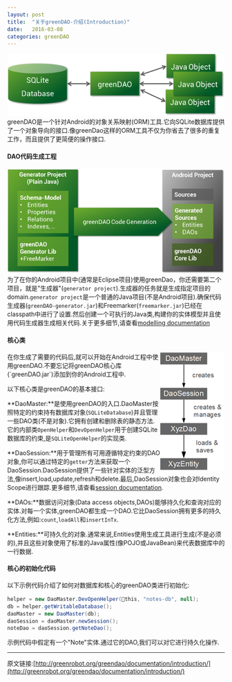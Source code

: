 ```yaml
---
layout: post
title:  "关于greenDAO-介绍(Introduction)"
date:   2016-03-08
categories: greenDAO
---
```

![](../assets/web-images/greenDaoImages/greenDAO-orm-640.png)
greenDAO是一个针对Android的对象关系映射(ORM)工具.它向SQLite数据库提供了一个对象导向的接口.像greenDao这样的ORM工具不仅为你省去了很多的重复工作，而且提供了更简便的操作接口.

#### DAO代码生成工程
![](../assets/web-images/greenDaoImages/greenDAO-Projects-640.png)
为了在你的Android项目中(通常是Eclipse项目)使用greenDao，你还需要第二个项目，就是"生成器"(`generator project`).生成器的任务就是生成指定项目的domain.`generator project`是一个普通的Java项目(不是Android项目).确保代码生成器(`greenDAO-generator.jar`)和Freemarker(`freemarker.jar`)已经在classpath中进行了设置.然后创建一个可执行的Java类,构建你的实体模型并且使用代码生成器生成相关代码.关于更多细节,请查看[modelling documentation](http://greenrobot.org/documentation/modelling-entities/)    
    
#### 核心类
<img style="float: right;" src="../assets/web-images/greenDaoImages/Core-Classes-150.png">
在你生成了需要的代码后,就可以开始在Android工程中使用greenDAO.不要忘记将greenDAO核心库(`greenDAO.jar`)添加到你的Android工程中.

以下核心类是greenDAO的基本接口:

**DaoMaster:**是使用greenDAO的入口.DaoMaster按照特定的约束持有数据库对象(`SQLiteDatabase`)并且管理一些DAO类(不是对象).它拥有创建和删除表的静态方法.它的内部类`OpenHelper`和`DevOpenHelper`用于创建SQLite数据库的约束,是`SQLiteOpenHelper`的实现类.

**DaoSession:**用于管理所有可用遵循特定约束的DAO对象,你可以通过特定的`getter`方法来获取一个DaoSession.DaoSession提供了一些针对实体的泛型方法,像insert,load,update,refresh和delete.最后,DaoSession对象也会对Identity Scope进行跟踪.更多细节,请查看[session documentation](http://greenrobot.org/documentation/sessions/).

**DAOs:**数据访问对象(Data access objects,DAOs)能够持久化和查询对应的实体.对每一个实体,greenDAO都生成一个DAO.它比DaoSession拥有更多的持久化方法,例如:`count`,`loadAll`和`insertInTx`.

**Entities:**可持久化的对象.通常来说,Entities使用生成工具进行生成(不是必须的),并且这些对象使用了标准的Java属性(像POJO或JavaBean)来代表数据库中的一行数据.

#### 核心的初始化代码
以下示例代码介绍了如何对数据库和核心的greenDAO类进行初始化:

```java
helper = new DaoMaster.DevOpenHelper(this, "notes-db", null);
db = helper.getWritableDatabase();
daoMaster = new DaoMaster(db);
daoSession = daoMaster.newSession();
noteDao = daoSession.getNoteDao();
```
示例代码中假定有一个"Note"实体.通过它的DAO,我们可以对它进行持久化操作.

---
原文链接:[http://greenrobot.org/greendao/documentation/introduction/](http://greenrobot.org/greendao/documentation/introduction/)